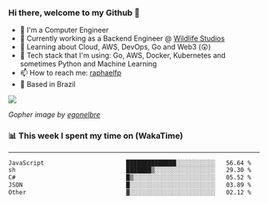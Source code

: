 ### Hi there, welcome to my Github 👋

- 📖 I'm a Computer Engineer
- 🔭 Currently working as a Backend Engineer @ [Wildlife Studios](https://wildlifestudios.com/)
- 🌱 Learning about Cloud, AWS, DevOps, Go and Web3 (😲)
- 🚀 Tech stack that I'm using: Go, AWS, Docker, Kubernetes and sometimes Python and Machine Learning
- 📫 How to reach me: [raphaelfp](https://linkedin.com/in/raphaelfp)
- 🏡 Based in Brazil

![](https://github.com/raphaelfp/gophers/blob/master/.thumb/animation/morning-coffee-3x.gif)

*Gopher image by [egonelbre](https://github.com/egonelbre/)*

### 📊 This week I spent my time on (WakaTime)

---

<!--START_SECTION:waka-->

```txt
JavaScript                       ██████████████░░░░░░░░░░░   56.64 %
sh                               ███████▒░░░░░░░░░░░░░░░░░   29.30 %
C#                               █▒░░░░░░░░░░░░░░░░░░░░░░░   05.52 %
JSON                             █░░░░░░░░░░░░░░░░░░░░░░░░   03.89 %
Other                            ▓░░░░░░░░░░░░░░░░░░░░░░░░   02.12 %
```

<!--END_SECTION:waka-->
